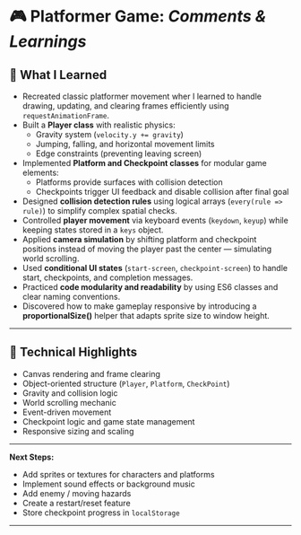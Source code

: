 # 🎮 Platformer Game: *Comments & Learnings*

## 🧠 What I Learned

- Recreated classic platformer movement  wher I learned to handle drawing, updating, and clearing frames efficiently using `requestAnimationFrame`.
- Built a **Player class** with realistic physics:
  - Gravity system (`velocity.y += gravity`)
  - Jumping, falling, and horizontal movement limits
  - Edge constraints (preventing leaving screen)
- Implemented **Platform and Checkpoint classes** for modular game elements:
  - Platforms provide surfaces with collision detection
  - Checkpoints trigger UI feedback and disable collision after final goal
- Designed **collision detection rules** using logical arrays (`every(rule => rule)`) to simplify complex spatial checks.
- Controlled **player movement** via keyboard events (`keydown`, `keyup`) while keeping states stored in a `keys` object.
- Applied **camera simulation** by shifting platform and checkpoint positions instead of moving the player past the center — simulating world scrolling.
- Used **conditional UI states** (`start-screen`, `checkpoint-screen`) to handle start, checkpoints, and completion messages.
- Practiced **code modularity and readability** by using ES6 classes and clear naming conventions.
- Discovered how to make gameplay responsive by introducing a **proportionalSize()** helper that adapts sprite size to window height.

---

## 🧩 Technical Highlights

- Canvas rendering and frame clearing  
- Object-oriented structure (`Player`, `Platform`, `CheckPoint`)  
- Gravity and collision logic  
- World scrolling mechanic  
- Event-driven movement  
- Checkpoint logic and game state management  
- Responsive sizing and scaling  

---

**Next Steps:**  
- Add sprites or textures for characters and platforms  
- Implement sound effects or background music  
- Add enemy / moving hazards  
- Create a restart/reset feature  
- Store checkpoint progress in `localStorage`  

---

